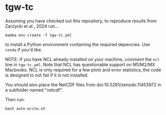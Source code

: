 # tgw-tc

Assuming you have checked out this repository, to reproduce results from Zarzycki et al., 2024 run...

```
mamba env create -f tgw-tc.yml
```

to install a Python environment containing the required depencies. Use `conda` if you'd like.

NOTE: If you have NCL already installed on your machine, comment the `ncl` line in `tgw-tc.yml`. Note that NCL has questionable support on M1/M2/MX Macbooks. NCL is only required for a few plots and error statistics, the code is designed to not fail if it is not installed.

You should also place the NetCDF files from doi:10.5281/zenodo.11453972 in a subfolder named "netcdf".

Then run:

```
bash auto-write.sh 
```
